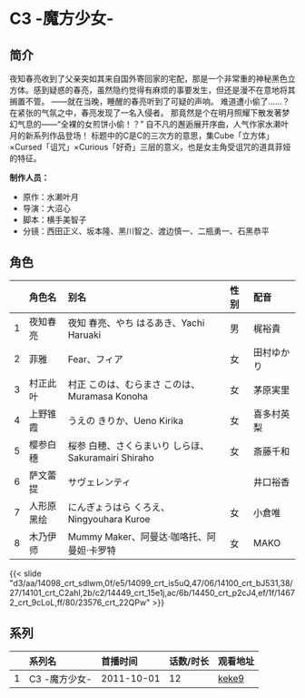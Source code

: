 # C3 -魔方少女-


## 简介

夜知春亮收到了父亲突如其来自国外寄回家的宅配，那是一个非常重的神秘黑色立方体。感到疑惑的春亮，虽然隐约觉得有麻烦的事要发生，但还是漫不在意地将其搁置不管。
——就在当晚，睡醒的春亮听到了可疑的声响。
难道遭小偷了……？
在紧张的气氛之中，春亮发现了一名入侵者。
那竟然是个在明月照耀下散发著梦幻气息的——“全裸的女煎饼小偷！？”
自不凡的邂逅展开序曲，人气作家水濑叶月的新系列作品登场！
标题中的C是C的三次方的意思，集Cube「立方体」×Cursed「诅咒」×Curious「好奇」三层的意义，也是女主角受诅咒的道具菲娅的特征。

**制作人员：**
- 原作：水濑叶月
- 导演：大沼心
- 脚本：横手美智子
- 分镜：西田正义、坂本隆、黑川智之、渡边慎一、二瓶勇一、石黑恭平

## 角色

|     |   角色名   |   别名  | 性别 |  配音  |
|:--- |:------  |:----      |:---  |:--   |
| 1 | 夜知春亮 | 夜知 春亮、やち はるあき、Yachi Haruaki | 男 | 梶裕貴 |
| 2 | 菲雅 | Fear、フィア | 女 | 田村ゆかり |
| 3 | 村正此叶 | 村正 このは、むらまさ このは、Muramasa Konoha | 女 | 茅原実里 |
| 4 | 上野锥霞 | うえの きりか、Ueno Kirika | 女 | 喜多村英梨 |
| 5 | 樱参白穗 | 桜参 白穂、さくらまいり しらほ、Sakuramairi Shiraho | 女 | 斎藤千和 |
| 6 | 萨文蕾提 | サヴェレンティ |  | 井口裕香 |
| 7 | 人形原黑绘 | にんぎょうはら くろえ、Ningyouhara Kuroe | 女 | 小倉唯 |
| 8 | 木乃伊师 | Mummy Maker、阿曼达·咖咯托、阿曼妲·卡罗特 | 女 | MAKO |

{{< slide "d3/aa/14098_crt_sdlwm,0f/e5/14099_crt_is5uQ,47/06/14100_crt_bJ531,38/27/14101_crt_C2ahl,2b/c2/14449_crt_15e1j,ac/6b/14450_crt_p2cJ4,ef/1f/14672_crt_9cLoL,ff/80/23576_crt_22QPw" >}}

## 系列

|     | 系列名       | 首播时间       | 话数/时长 | 观看地址                                                    |
| :-- | :-------- | :--------- | :---- | :------------------------------------------------------ |
| 1   | C3 -魔方少女- | 2011-10-01 | 12    | [keke9](https://www.keke9.app/play/24391-4-193103.html) |



